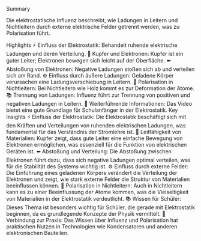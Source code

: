 Summary

Die elektrostatische Influenz beschreibt, wie Ladungen in Leitern und Nichtleitern durch externe elektrische Felder getrennt werden, was zu Polarisation führt.

Highlights
⚡ Einfluss der Elektrostatik: Behandelt ruhende elektrische Ladungen und deren Verteilung.
🧲 Kupfer und Elektronen: Kupfer ist ein guter Leiter; Elektronen bewegen sich leicht auf der Oberfläche.
⬅️ Abstoßung von Elektronen: Negative Ladungen stoßen sich ab und verteilen sich am Rand.
⚙️ Einfluss durch äußere Ladungen: Geladene Körper verursachen eine Ladungsverschiebung in Leitern.
🔄 Polarisation in Nichtleitern: Bei Nichtleitern wie Holz kommt es zur Deformation der Atome.
📚 Trennung von Ladungen: Influenz führt zur Trennung von positiven und negativen Ladungen in Leitern.
🏫 Weiterführende Informationen: Das Video bietet eine gute Grundlage für Schulanfänger in der Elektrostatik.
Key Insights
⚡ Einfluss der Elektrostatik: Die Elektrostatik beschäftigt sich mit den Kräften und Verteilungen von ruhenden elektrischen Ladungen, was fundamental für das Verständnis der Stromlehre ist.
🧲 Leitfähigkeit von Materialien: Kupfer zeigt, dass gute Leiter eine einfache Bewegung von Elektronen ermöglichen, was essenziell für die Funktion von elektrischen Geräten ist.
⬅️ Abstoßung und Verteilung: Die Abstoßung zwischen Elektronen führt dazu, dass sich negative Ladungen optimal verteilen, was für die Stabilität des Systems wichtig ist.
⚙️ Einfluss durch externe Felder: Die Einführung eines geladenen Körpers verändert die Verteilung der Elektronen und zeigt, wie stark externe Felder die Struktur von Materialien beeinflussen können.
🔄 Polarisation in Nichtleitern: Auch in Nichtleitern kann es zu einer Beeinflussung der Atome kommen, was die Vielseitigkeit von Materialien in der Elektrostatik verdeutlicht.
📚 Wissen für Schüler: Dieses Thema ist besonders wichtig für Schüler, die gerade mit Elektrostatik beginnen, da es grundlegende Konzepte der Physik vermittelt.
🏫 Verbindung zur Praxis: Das Wissen über Influenz und Polarisation hat praktischen Nutzen in Technologien wie Kondensatoren und anderen elektronischen Bauteilen.
